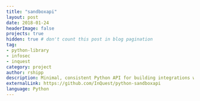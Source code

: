 ```yaml
---
title: "sandboxapi"
layout: post
date: 2018-01-24
headerImage: false
projects: true
hidden: true # don't count this post in blog pagination
tag:
- python-library
- infosec
- inquest
category: project
author: rshipp
description: Minimal, consistent Python API for building integrations with malware sandboxes.
externalLink: https://github.com/InQuest/python-sandboxapi
language: Python
---
```


